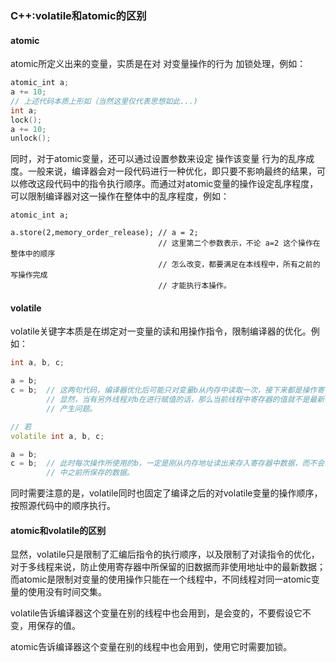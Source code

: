 ### C++:volatile和atomic的区别

#### atomic

atomic所定义出来的变量，实质是在对 对变量操作的行为 加锁处理，例如：

```c++
atomic_int a;
a += 10;
// 上述代码本质上形如（当然这里仅代表思想如此...)
int a;
lock();
a += 10;
unlock();
```

同时，对于atomic变量，还可以通过设置参数来设定 操作该变量 行为的乱序成度。一般来说，编译器会对一段代码进行一种优化，即只要不影响最终的结果，可以修改这段代码中的指令执行顺序。而通过对atomic变量的操作设定乱序程度，可以限制编译器对这一操作在整体中的乱序程度，例如：

```
atomic_int a;

a.store(2,memory_order_release); // a = 2;
								 // 这里第二个参数表示，不论 a=2 这个操作在整体中的顺序
								 // 怎么改变，都要满足在本线程中，所有之前的写操作完成
								 // 才能执行本操作。
```



#### volatile

volatile关键字本质是在绑定对一变量的读和用操作指令，限制编译器的优化。例如：

```c++
int a, b, c;

a = b;
c = b;  // 这两句代码，编译器优化后可能只对变量b从内存中读取一次，接下来都是操作寄存器了
		// 显然，当有另外线程对b在进行赋值的话，那么当前线程中寄存器的值就不是最新值，会
		// 产生问题。

// 若
volatile int a, b, c;

a = b;
c = b;  // 此时每次操作所使用的b，一定是刚从内存地址读出来存入寄存器中数据，而不会使用寄存器
		// 中之前所保存的数据。
```

同时需要注意的是，volatile同时也固定了编译之后的对volatile变量的操作顺序，按照源代码中的顺序执行。



#### atomic和volatile的区别

显然，volatile只是限制了汇编后指令的执行顺序，以及限制了对读指令的优化，对于多线程来说，防止使用寄存器中所保留的旧数据而非使用地址中的最新数据；而atomic是限制对变量的使用操作只能在一个线程中，不同线程对同一atomic变量的使用没有时间交集。

volatile告诉编译器这个变量在别的线程中也会用到，是会变的，不要假设它不变，用保存的值。

atomic告诉编译器这个变量在别的线程中也会用到，使用它时需要加锁。

